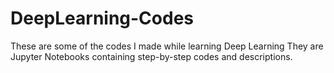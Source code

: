 # DeepLearning-Codes
These are some of the codes I made while learning Deep Learning
They are Jupyter Notebooks containing step-by-step codes and descriptions.
